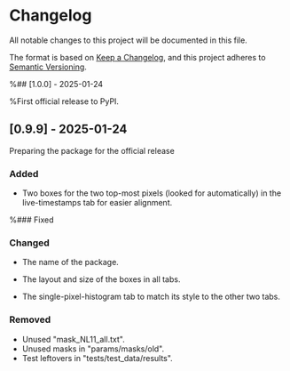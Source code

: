 # Changelog

All notable changes to this project will be documented in this file.

The format is based on [Keep a Changelog](https://keepachangelog.com/en/1.1.0/),
and this project adheres to [Semantic Versioning](https://semver.org/spec/v2.0.0.html).

%## [1.0.0] - 2025-01-24

%First official release to PyPI.

## [0.9.9] - 2025-01-24

Preparing the package for the official release

### Added

- Two boxes for the two top-most pixels (looked for automatically) in 
the live-timestamps tab for easier alignment.

%### Fixed

### Changed

- The name of the package.

- The layout and size of the boxes in all tabs.

- The single-pixel-histogram tab to match its style to the other
two tabs.

### Removed

- Unused "mask_NL11_all.txt".
- Unused masks in "params/masks/old".
- Test leftovers in "tests/test_data/results".
